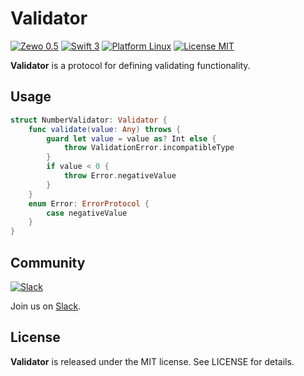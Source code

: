# Validator
[![Zewo 0.5][zewo-badge]](http://zewo.io)
[![Swift 3][swift-badge]](https://swift.org)
[![Platform Linux][platforms-badge]](https://swift.org)
[![License MIT][mit-badge]](https://tldrlegal.com/license/mit-license)

**Validator** is a protocol for defining validating functionality.

## Usage

```swift
struct NumberValidator: Validator {
    func validate(value: Any) throws {
    	guard let value = value as? Int else {
    		throw ValidationError.incompatibleType
    	}
        if value < 0 {
            throw Error.negativeValue
        }
    }
    enum Error: ErrorProtocol {
        case negativeValue
    }
}
```

## Community

[![Slack](http://s13.postimg.org/ybwy92ktf/Slack.png)](http://slack.zewo.io)

Join us on [Slack](http://slack.zewo.io).

License
-------

**Validator** is released under the MIT license. See LICENSE for details.

[zewo-badge]: https://img.shields.io/badge/Zewo-0.5-FF7565.svg?style=flat
[swift-badge]: https://img.shields.io/badge/Swift-3.0-orange.svg?style=flat
[mit-badge]: https://img.shields.io/badge/License-MIT-blue.svg?style=flat
[platforms-badge]: https://img.shields.io/badge/Platform-Mac%20%26%20Linux-lightgray.svg

